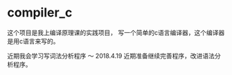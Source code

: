 # compiler_c
这个项目是我上编译原理课的实践项目， 写一个简单的c语言编译器，这个编译器是用c语言来写的。

近期我会学习写词法分析程序 ～ 2018.4.19
近期准备继续完善程序，改进语法分析程序。
